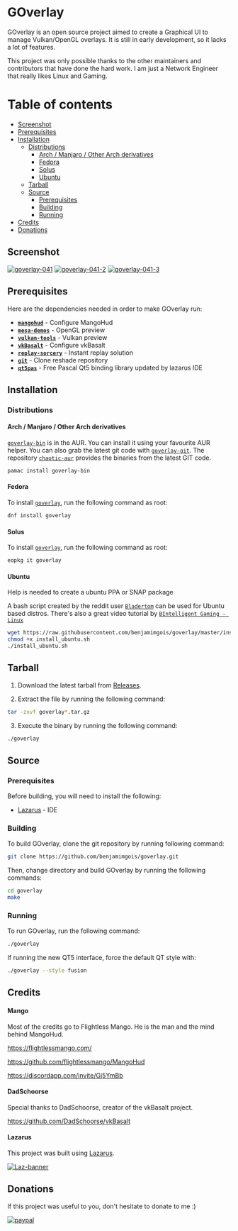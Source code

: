 # GOverlay

GOverlay is an open source project aimed to create a Graphical UI to manage Vulkan/OpenGL overlays. It is still in early development, so it lacks a lot of features.

This project was only possible thanks to the other maintainers and contributors that have done the hard work. I am just a Network Engineer that really likes Linux and Gaming.

Table of contents
=================

 - [Screenshot](#screenshot)
 - [Prerequisites](#prerequisites)
 - [Installation](#installation)
	- [Distributions](#distributions)
		- [Arch / Manjaro / Other Arch derivatives](#arch--manjaro--other-arch-derivatives)
		- [Fedora](#fedora)
		- [Solus](#solus)
		- [Ubuntu](#ubuntu)
	- [Tarball](#tarball)
	- [Source](#source)
		- [Prerequisites](#prerequisites-1)
		- [Building](#building)
		- [Running](#running)
 - [Credits](#credits)
 - [Donations](#donations)

## Screenshot

<a href="https://ibb.co/9gfQph5"><img src="https://i.ibb.co/Sy1F6cC/goverlay-041.png" alt="goverlay-041" border="0"></a>
<a href="https://ibb.co/YdrF0CT"><img src="https://i.ibb.co/LgGXNFh/goverlay-041-2.png" alt="goverlay-041-2" border="0"></a>
<a href="https://ibb.co/9nJFzZD"><img src="https://i.ibb.co/VVd7rw1/goverlay-041-3.png" alt="goverlay-041-3" border="0"></a>

## Prerequisites

Here are the dependencies needed in order to make GOverlay run:

 - [**`mangohud`**](https://github.com/flightlessmango/MangoHud) - Configure MangoHud
 - [**`mesa-demos`**](https://github.com/freedesktop/mesa-demos) - OpenGL preview
 - [**`vulkan-tools`**](https://github.com/LunarG/VulkanTools) - Vulkan preview
 - [**`vkBasalt`**](https://github.com/DadSchoorse/vkBasalt) - Configure vkBasalt
 - [**`replay-sorcery`**](https://github.com/matanui159/ReplaySorcery) - Instant replay solution
 - [**`git`**](https://github.com/git/git) - Clone reshade repository
 - [**`qt5pas`**](https://svn.freepascal.org/svn/lazarus/trunk/lcl/interfaces/qt5/cbindings/) - Free Pascal Qt5 binding library updated by lazarus IDE

## Installation 

### Distributions

#### Arch / Manjaro / Other Arch derivatives

[`goverlay-bin`](https://aur.archlinux.org/packages/goverlay-bin/) is in the AUR. You can install it using your favourite AUR helper. You can also grab the latest git code with [`goverlay-git`](https://aur.archlinux.org/packages/goverlay-git/). The repository  [`chaotic-aur`](https://lonewolf.pedrohlc.com/chaotic-aur/) provides the binaries from the latest GIT code.

```bash
pamac install goverlay-bin
```

#### Fedora

To install [`goverlay`](https://fedora.pkgs.org/31/fedora-updates-x86_64/goverlay-0.2.3-1.fc31.x86_64.rpm.html), run the following command as root:

```bash
dnf install goverlay
```

#### Solus

To install [`goverlay`](https://dev.getsol.us/source/goverlay/), run the following command as root:

```bash
eopkg it goverlay
```

#### Ubuntu

Help is needed to create a ubuntu PPA or SNAP package

A bash script created by the reddit user [`Bladertom`](https://www.reddit.com/r/linux_gaming/comments/isimkp/i_use_popos_2004_with_gnome_and_made_a_little/) can be used for Ubuntu based distros. There's also a great video tutorial by [`BIntelligent Gaming - Linux`](https://www.youtube.com/watch?v=pRJbDRzT1AI&feature=youtu.be) 

```bash
wget https://raw.githubusercontent.com/benjamimgois/goverlay/master/install_ubuntu.sh
chmod +x install_ubuntu.sh
./install_ubuntu.sh
```

## Tarball

1. Download the latest tarball from [Releases](https://github.com/benjamimgois/goverlay/releases).

2. Extract the file by running the following command:

```bash
tar -zxvf goverlay*.tar.gz
```

3. Execute the binary by running the following command:

```bash
./goverlay
```

## Source

### Prerequisites

Before building, you will need to install the following:

 - [Lazarus](https://github.com/graemeg/lazarus) - IDE

### Building

To build GOverlay, clone the git repository by running following command:

```bash
git clone https://github.com/benjamimgois/goverlay.git
```

Then, change directory and build GOverlay by running the following commands:

```bash
cd goverlay
make
```

### Running

To run GOverlay, run the following command:

```bash
./goverlay
```
If running the new QT5 interface, force the default QT style with:

```bash
./goverlay --style fusion
```
## Credits

#### Mango

Most of the credits go to Flightless Mango. He is the man and the mind behind MangoHud.

https://flightlessmango.com/

https://github.com/flightlessmango/MangoHud

https://discordapp.com/invite/Gj5YmBb

#### DadSchoorse

Special thanks to DadSchoorse, creator of the vkBasalt project.

https://github.com/DadSchoorse/vkBasalt

#### Lazarus

This project was built using [Lazarus](https://github.com/graemeg/lazarus).

<a href="hhttps://www.lazarus-ide.org/"><img src="https://i.ibb.co/9ykXNtw/Laz-banner.png" alt="Laz-banner" border="0"></a>

## Donations

If this project was useful to you, don't hesitate to donate to me :)

[![paypal](https://www.paypalobjects.com/en_US/i/btn/btn_donateCC_LG.gif)](https://www.paypal.com/cgi-bin/webscr?cmd=_s-xclick&hosted_button_id=Q5EYYEJ5NSJAU&source=url)

